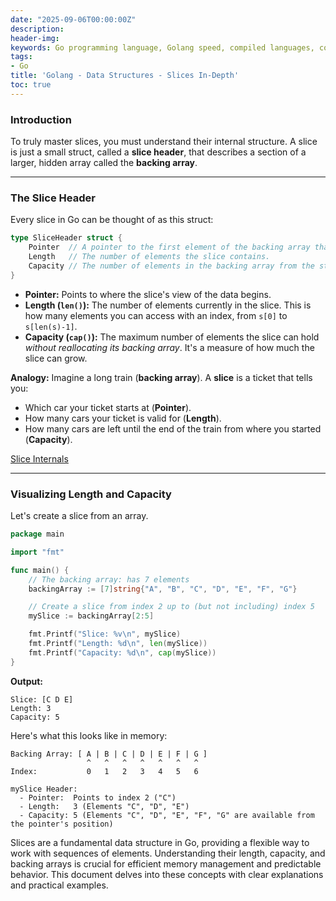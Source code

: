 ```yaml
---
date: "2025-09-06T00:00:00Z"
description:
header-img:
keywords: Go programming language, Golang speed, compiled languages, concurrency in Go, goroutines, Go garbage collection, high-performance applications, Go interview preparation, native compilation, modern hardware optimization, fast compile times, efficient coding practices, Golang features
tags:
- Go
title: 'Golang - Data Structures - Slices In-Depth'
toc: true
---
```


### Introduction

To truly master slices, you must understand their internal structure. A slice is just a small struct, called a **slice header**, that describes a section of a larger, hidden array called the **backing array**.

---

### The Slice Header

Every slice in Go can be thought of as this struct:

```go
type SliceHeader struct {
    Pointer  // A pointer to the first element of the backing array that the slice can access.
    Length   // The number of elements the slice contains.
    Capacity // The number of elements in the backing array from the start of the slice to the end of the array.
}
```

*   **Pointer:** Points to where the slice's view of the data begins.
*   **Length (`len()`):** The number of elements currently in the slice. This is how many elements you can access with an index, from `s[0]` to `s[len(s)-1]`.
*   **Capacity (`cap()`):** The maximum number of elements the slice can hold *without reallocating its backing array*. It's a measure of how much the slice can grow.

**Analogy:** Imagine a long train (**backing array**). A **slice** is a ticket that tells you:
*   Which car your ticket starts at (**Pointer**).
*   How many cars your ticket is valid for (**Length**).
*   How many cars are left until the end of the train from where you started (**Capacity**).

[Slice Internals](/Golang-Data-Structures-Slice-Internals/)

---

### Visualizing Length and Capacity

Let's create a slice from an array.

```go
package main

import "fmt"

func main() {
	// The backing array: has 7 elements
	backingArray := [7]string{"A", "B", "C", "D", "E", "F", "G"}

	// Create a slice from index 2 up to (but not including) index 5
	mySlice := backingArray[2:5]

	fmt.Printf("Slice: %v\n", mySlice)
	fmt.Printf("Length: %d\n", len(mySlice))
	fmt.Printf("Capacity: %d\n", cap(mySlice))
}
```

**Output:**

```
Slice: [C D E]
Length: 3
Capacity: 5
```

Here's what this looks like in memory:

```
Backing Array: [ A | B | C | D | E | F | G ]
                 ^   ^   ^   ^   ^   ^   ^
Index:           0   1   2   3   4   5   6

mySlice Header:
  - Pointer:  Points to index 2 ("C")
  - Length:   3 (Elements "C", "D", "E")
  - Capacity: 5 (Elements "C", "D", "E", "F", "G" are available from the pointer's position)
```

Slices are a fundamental data structure in Go, providing a flexible way to work with sequences of elements. Understanding their length, capacity, and backing arrays is crucial for efficient memory management and predictable behavior. This document delves into these concepts with clear explanations and practical examples.